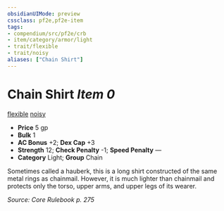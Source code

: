 ```yaml
---
obsidianUIMode: preview
cssclass: pf2e,pf2e-item
tags:
- compendium/src/pf2e/crb
- item/category/armor/light
- trait/flexible
- trait/noisy
aliases: ["Chain Shirt"]
---
```

# Chain Shirt *Item 0*  
[flexible](rules/traits/flexible.md "Flexible Armor Trait")  [noisy](rules/traits/noisy.md "Noisy Armor Trait")  

- **Price** 5 gp
- **Bulk** 1
- **AC Bonus** +2; **Dex Cap** +3
- **Strength** 12; **Check Penalty** -1; **Speed Penalty** —
- **Category** Light; **Group** Chain 

Sometimes called a hauberk, this is a long shirt constructed of the same metal rings as chainmail. However, it is much lighter than chainmail and protects only the torso, upper arms, and upper legs of its wearer.

*Source: Core Rulebook p. 275*